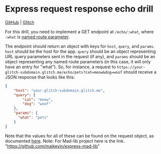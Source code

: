 # Express request response echo drill

[GitHub](https://github.com/Thinkful-Ed/express-request-response-echo-drill) | [Glitch](https://glitch.com/edit/#!/incandescent-hour)

For this drill, you need to implement a GET endpoint at `/echo/:what`, where `:what` is [named route parameter](https://expressjs.com/en/guide/routing.html#route-parameters).

The endpoint should return an object with keys for `host`, `query`, and `params`. `host` should be the host for the app. `query` should be an object representing URL query parameters sent in the request (if any), and `params` should be an object representing any named route parameters (in this case, it will only have an entry for "what"). So, for instance, a request to `https://your-glitch-subdomain.glitch.me/echo/pets?cat=meow&dog=woof` should receive a JSON response that looks like this:

```json
{
    "host": "your-glitch-subdomain.glitch.me",
    "query": {
        "cat": "meow",
        "dog": "woof"
    },
    "params": {
      "what": "pets"
    }
}
```

Note that the values for all of these can be found on the request object, as documented [here](http://expressjs.com/uk/api.html#req).
Note:  For Mad-lib project here is the link. "https://github.com/maikevin/express-mad-lib"